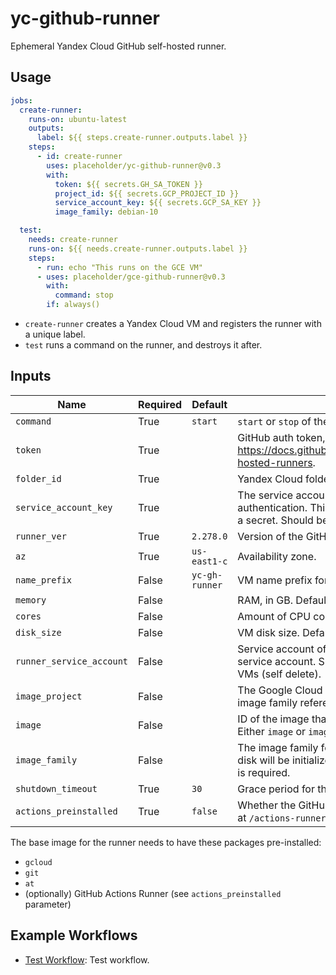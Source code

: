 # yc-github-runner

Ephemeral Yandex Cloud GitHub self-hosted runner.

## Usage

```yaml
jobs:
  create-runner:
    runs-on: ubuntu-latest
    outputs:
      label: ${{ steps.create-runner.outputs.label }}
    steps:
      - id: create-runner
        uses: placeholder/yc-github-runner@v0.3
        with:
          token: ${{ secrets.GH_SA_TOKEN }}
          project_id: ${{ secrets.GCP_PROJECT_ID }}
          service_account_key: ${{ secrets.GCP_SA_KEY }}
          image_family: debian-10

  test:
    needs: create-runner
    runs-on: ${{ needs.create-runner.outputs.label }}
    steps:
      - run: echo "This runs on the GCE VM"
      - uses: placeholder/gce-github-runner@v0.3
        with:
          command: stop
        if: always()
```

 * `create-runner` creates a Yandex Cloud VM and registers the runner with a unique label.
 * `test` runs a command on the runner, and destroys it after.

## Inputs

| Name | Required | Default | Description |
| ---- | -------- | ------- | ----------- |
| `command` | True | `start` | `start` or `stop` of the runner. |
| `token` | True |  | GitHub auth token, needs `repo`/`public_repo` scope: https://docs.github.com/en/rest/reference/actions#self-hosted-runners. |
| `folder_id` | True |  | Yandex Cloud folder ID.
| `service_account_key` | True |  | The service account key for Yandex Cloud authentication. This key should be created and stored as a secret. Should be JSON key. |
| `runner_ver` | True | `2.278.0` | Version of the GitHub Runner. |
| `az` | True | `us-east1-c` | Availability zone. |
| `name_prefix` | False | `yc-gh-runner` | VM name prefix for easier identification. |
| `memory` | False |  | RAM, in GB. Default is 2. |
| `cores` | False |  | Amount of CPU cores. Default is 2. |
| `disk_size` | False |  | VM disk size. Default depends on image type. |
| `runner_service_account` | False |  | Service account of the VM, defaults to default compute service account. Should have the permission to delete VMs (self delete). |
| `image_project` | False |  | The Google Cloud project against which all image and image family references will be resolved. |
| `image` | False |  | ID of the image that the disk will be initialized with. Either `image` or `image_family` is required. |
| `image_family` | False |  | The image family for the operating system that the boot disk will be initialized with. Either `image` or `image_family` is required. |
| `shutdown_timeout` | True | `30` | Grace period for the `stop` command, in seconds. |
| `actions_preinstalled` | True | `false` | Whether the GitHub actions have already been installed at `/actions-runner`. |

The base image for the runner needs to have these packages pre-installed:
 * `gcloud`
 * `git`
 * `at`
 * (optionally) GitHub Actions Runner (see `actions_preinstalled` parameter)

## Example Workflows

* [Test Workflow](./.github/workflows/test.yml): Test workflow.
